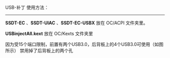 USB-补丁 使用方法：

---

**SSDT-EC** 、**SSDT-UIAC** 、**SSDT-EC-USBX** 放在 OC/ACPI 文件夹里。

**USBinjectAll.kext** 放在 OC/Kexts 文件夹里

因为受15个端口限制，前置有两个USB3.0，后背板上的4个USB3.0可使用（如图所示）
禁用掉了后背板上的两个孔


